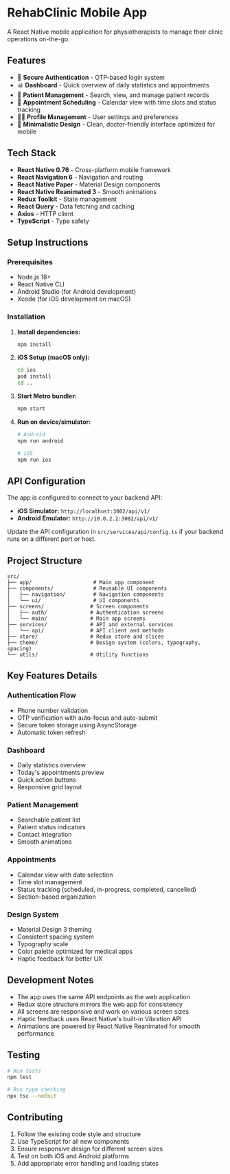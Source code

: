 # RehabClinic Mobile App

A React Native mobile application for physiotherapists to manage their clinic operations on-the-go.

## Features

- 🔐 **Secure Authentication** - OTP-based login system
- 📊 **Dashboard** - Quick overview of daily statistics and appointments
- 👥 **Patient Management** - Search, view, and manage patient records
- 📅 **Appointment Scheduling** - Calendar view with time slots and status tracking
- 👨‍⚕️ **Profile Management** - User settings and preferences
- 🎨 **Minimalistic Design** - Clean, doctor-friendly interface optimized for mobile

## Tech Stack

- **React Native 0.76** - Cross-platform mobile framework
- **React Navigation 6** - Navigation and routing
- **React Native Paper** - Material Design components
- **React Native Reanimated 3** - Smooth animations
- **Redux Toolkit** - State management
- **React Query** - Data fetching and caching
- **Axios** - HTTP client
- **TypeScript** - Type safety

## Setup Instructions

### Prerequisites

- Node.js 18+
- React Native CLI
- Android Studio (for Android development)
- Xcode (for iOS development on macOS)

### Installation

1. **Install dependencies:**
   ```bash
   npm install
   ```

2. **iOS Setup (macOS only):**
   ```bash
   cd ios
   pod install
   cd ..
   ```

3. **Start Metro bundler:**
   ```bash
   npm start
   ```

4. **Run on device/simulator:**
   ```bash
   # Android
   npm run android
   
   # iOS
   npm run ios
   ```

## API Configuration

The app is configured to connect to your backend API:

- **iOS Simulator:** `http://localhost:3002/api/v1/`
- **Android Emulator:** `http://10.0.2.2:3002/api/v1/`

Update the API configuration in `src/services/api/config.ts` if your backend runs on a different port or host.

## Project Structure

```
src/
├── app/                    # Main app component
├── components/             # Reusable UI components
│   ├── navigation/         # Navigation components
│   └── ui/                 # UI components
├── screens/               # Screen components
│   ├── auth/              # Authentication screens
│   └── main/              # Main app screens
├── services/              # API and external services
│   └── api/               # API client and methods
├── store/                 # Redux store and slices
├── theme/                 # Design system (colors, typography, spacing)
└── utils/                 # Utility functions
```

## Key Features Details

### Authentication Flow
- Phone number validation
- OTP verification with auto-focus and auto-submit
- Secure token storage using AsyncStorage
- Automatic token refresh

### Dashboard
- Daily statistics overview
- Today's appointments preview
- Quick action buttons
- Responsive grid layout

### Patient Management
- Searchable patient list
- Patient status indicators
- Contact integration
- Smooth animations

### Appointments
- Calendar view with date selection
- Time slot management
- Status tracking (scheduled, in-progress, completed, cancelled)
- Section-based organization

### Design System
- Material Design 3 theming
- Consistent spacing system
- Typography scale
- Color palette optimized for medical apps
- Haptic feedback for better UX

## Development Notes

- The app uses the same API endpoints as the web application
- Redux store structure mirrors the web app for consistency
- All screens are responsive and work on various screen sizes
- Haptic feedback uses React Native's built-in Vibration API
- Animations are powered by React Native Reanimated for smooth performance

## Testing

```bash
# Run tests
npm test

# Run type checking
npx tsc --noEmit
```

## Contributing

1. Follow the existing code style and structure
2. Use TypeScript for all new components
3. Ensure responsive design for different screen sizes
4. Test on both iOS and Android platforms
5. Add appropriate error handling and loading states
